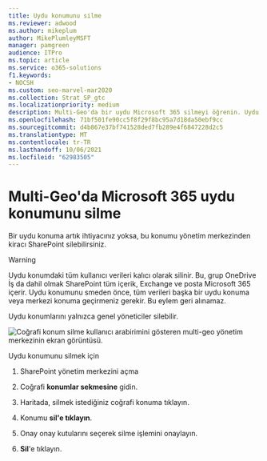 ```yaml
---
title: Uydu konumunu silme
ms.reviewer: adwood
ms.author: mikeplum
author: MikePlumleyMSFT
manager: pamgreen
audience: ITPro
ms.topic: article
ms.service: o365-solutions
f1.keywords:
- NOCSH
ms.custom: seo-marvel-mar2020
ms.collection: Strat_SP_gtc
ms.localizationpriority: medium
description: Multi-Geo'da bir uydu Microsoft 365 silmeyi öğrenin. Uydu konumu silindiğinde, tüm kullanıcı verileri de kalıcı olarak silinir.
ms.openlocfilehash: 71bf501fe90cc5f8f29f8bc95a7d18da50ebf9cc
ms.sourcegitcommit: d4b867e37bf741528ded7fb289e4f6847228d2c5
ms.translationtype: MT
ms.contentlocale: tr-TR
ms.lasthandoff: 10/06/2021
ms.locfileid: "62983505"
---
```

# <a name="delete-a-satellite-location-in-microsoft-365-multi-geo"></a>Multi-Geo'da Microsoft 365 uydu konumunu silme

Bir uydu konuma artık ihtiyacınız yoksa, bu konumu yönetim merkezinden kiracı SharePoint silebilirsiniz.

> [!WARNING]
> Uydu konumdaki tüm kullanıcı verileri kalıcı olarak silinir. Bu, grup OneDrive İş da dahil olmak SharePoint tüm içerik, Exchange ve posta Microsoft 365 içerir. Uydu konumunu smeden önce, tüm verileri başka bir uydu konuma veya merkezi konuma geçirmeniz gerekir. Bu eylem geri alınamaz.

Uydu konumlarını yalnızca genel yöneticiler silebilir.

![Coğrafi konum silme kullanıcı arabirimini gösteren multi-geo yönetim merkezinin ekran görüntüsü.](../media/multi-geo-delete-satellite-location.png)

Uydu konumunu silmek için

1. SharePoint yönetim merkezini açma

2. Coğrafi **konumlar sekmesine** gidin.

3. Haritada, silmek istediğiniz coğrafi konuma tıklayın.

4. Konumu **sil'e tıklayın**.

5. Onay onay kutularını seçerek silme işlemini onaylayın.

6. **Sil**'e tıklayın.
